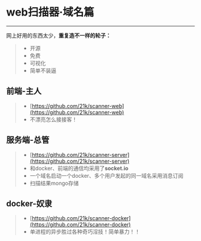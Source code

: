 # web扫描器·域名篇

------

网上好用的东西太少，**重复造不一样的轮子：** 

> * 开源
> * 免费
> * 可视化
> * 简单不装逼


## 前端-主人
> * [https://github.com/21k/scanner-web](https://github.com/21k/scanner-web)
> * 不漂亮怎么接接客！

## 服务端-总管
> * [https://github.com/21k/scanner-server](https://github.com/21k/scanner-server)
> * 和docker、前端的通信均采用了**socket.io**
> * 一个域名启动一个docker、多个用户发起的同一域名采用消息订阅
> * 扫描结果mongo存储

## docker-奴隶
> * [https://github.com/21k/scanner-docker](https://github.com/21k/scanner-docker)
> * 单进程的异步胜过各种奇巧淫技！简单暴力！！